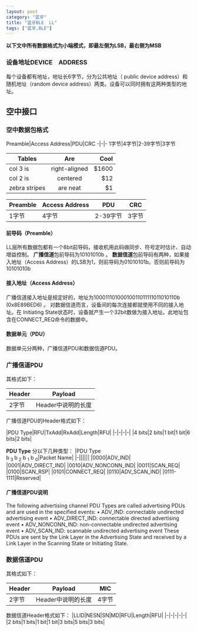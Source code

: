 ```yaml
---
layout: post
category: "蓝牙"
title: "蓝牙BLE  LL"
tags: ["蓝牙,BLE"]
---
```


**以下文中所有数据格式为小端模式，即最左侧为LSB，最右侧为MSB**
### 设备地址DEVICE　ADDRESS

每个设备都有地址，地址长6字节，分为公共地址（ public device address）和随机地址（random device address）两类。设备可以同时拥有这两种类型的地址。

## 空中接口

### 空中数据包格式

Preamble|Access Address|PDU|CRC
-|-|-
1字节|4字节|2-39字节|3字节

| Tables        | Are           | Cool  |
| ------------- |:-------------:| -----:|
| col 3 is      | right-aligned | $1600 |
| col 2 is      | centered      |   $12 |
| zebra stripes | are neat      |    $1 |


Preamble|Access Address|PDU|CRC
--|--|--|--
1字节|4字节|2-39字节|3字节



#### 前导码（Preamble）

LL层所有数据包都有一个8bit前导码，接收机用此码做同步、符号定时估计、自动增益控制。
**广播信道**包前导码为10101010b 。
**数据信道**包前导码有两种，如果接入地址（Access
Address）的LSB为1，则前导码为01010101b。否则前导码为10101010b

#### 接入地址（Access Address）

广播信道接入地址是规定好的，地址为10001110100010011011111011010110b (0x8E89BED6) 。
对数据信道而言，设备间的每次连接都就使用不同的接入地址。在 Initiating State状态时，设备就产生一个32bit数做为接入地址。此地址包含在CONNECT_REQ命令的数据中。

#### 数据单元（PDU）
数据单元分两种，广播信道PDU和数据信道PDU。

### 广播信道PDU

其格式如下：

|Header|Payload|
|-|-|
|2字节|Header中说明的长度|

广播信道PDU的Header格式如下：

|PDU Type|RFU|TxAdd|RxAdd|Length|RFU|
|-|-|-|-|
|4 bits|2 bits|1 bit|1 bit|6 bits|2 bits|

**PDU Type** 分以下几种类型：
|PDU Type<br> b<sub> 3 </sub>b<sub> 2</sub> b <sub>1</sub> b <sub>0</sub>|Packet Name|
|-||||||
|0000|ADV_IND|
|0001|ADV_DIRECT_IND|
|0010|ADV_NONCONN_IND|
|0011|SCAN_REQ|
|0100|SCAN_RSP|
|0101|CONNECT_REQ|
|0110|ADV_SCAN_IND|
|0111-1111|Reserved|

#### 广播信道PDU说明
The following advertising channel PDU Types are called advertising PDUs and
are used in the specified events:
• ADV_IND: connectable undirected advertising event
• ADV_DIRECT_IND: connectable directed advertising event
• ADV_NONCONN_IND: non-connectable undirected advertising event
• ADV_SCAN_IND: scannable undirected advertising event
These PDUs are sent by the Link Layer in the Advertising State and received
by a Link Layer in the Scanning State or Initiating State.

### 数据信道PDU

其格式如下：

|Header|Payload|MIC|
|-|-|-|
|2字节|Header中说明的长度|4字节|

数据信道Header格式如下：
|LLID|NESN|SN|MD|RFU|Length|RFU|
|-|-|-|-|-|
|2 bits|1 bits|1 bit|1 bit|3 bits|5 bits|3 bits|
